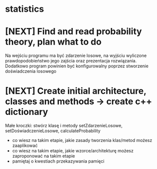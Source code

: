 # statistics
# [NEXT] Find and read probability theory, plan what to do
Na wejściu programu ma być zdarzenie losowe, na wyjściu wyliczone prawdopodobieństwo jego zajścia oraz prezentacja rozwiązania.
Dodatkowo program powinien być konfigurowalny poprzez stworzenie doświadczenia losowego
# [NEXT] Create initial architecture, classes and methods -> create c++ dictionary
Małe kroczki: stwórz klasę i metody setZdarzenieLosowe, setDoświadczenieLosowe, calculateProbability
 - co wiesz na takim etapie, jakie zasady tworzenia klas/metod możesz zaaplikować
 - co wiesz na takim etapie, jakie wzorce/architekturę możesz zaproponować na takim etapie
 - pamiętaj o kwestiach przekazywania pamięci
